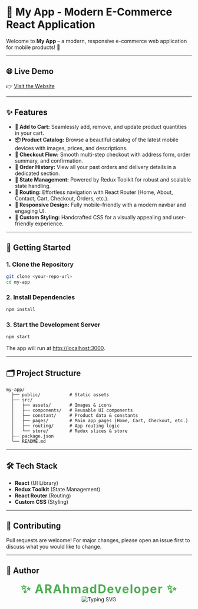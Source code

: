 # 📱 My App - Modern E-Commerce React Application

Welcome to **My App** – a modern, responsive e-commerce web application for mobile products! 🚀

---

## 🌐 Live Demo

👉 [Visit the Website](https://heartfelt-crisp-d4ecc9.netlify.app/)

---

## ✨ Features

- **🛒 Add to Cart:** Seamlessly add, remove, and update product quantities in your cart.
- **📦 Product Catalog:** Browse a beautiful catalog of the latest mobile devices with images, prices, and descriptions.
- **🧾 Checkout Flow:** Smooth multi-step checkout with address form, order summary, and confirmation.
- **📜 Order History:** View all your past orders and delivery details in a dedicated section.
- **🔄 State Management:** Powered by Redux Toolkit for robust and scalable state handling.
- **🚦 Routing:** Effortless navigation with React Router (Home, About, Contact, Cart, Checkout, Orders, etc.).
- **🌟 Responsive Design:** Fully mobile-friendly with a modern navbar and engaging UI.
- **🎨 Custom Styling:** Handcrafted CSS for a visually appealing and user-friendly experience.

---

## 🚀 Getting Started

### 1. Clone the Repository

```bash
git clone <your-repo-url>
cd my-app
```

### 2. Install Dependencies

```bash
npm install
```

### 3. Start the Development Server

```bash
npm start
```

The app will run at [http://localhost:3000](http://localhost:3000).

---

## 🗂️ Project Structure

```
my-app/
  ├── public/           # Static assets
  ├── src/
  │   ├── assets/       # Images & icons
  │   ├── components/   # Reusable UI components
  │   ├── constant/     # Product data & constants
  │   ├── pages/        # Main app pages (Home, Cart, Checkout, etc.)
  │   ├── routing/      # App routing logic
  │   └── store/        # Redux slices & store
  ├── package.json
  └── README.md
```

---

## 🛠️ Tech Stack

- **React** (UI Library)
- **Redux Toolkit** (State Management)
- **React Router** (Routing)
- **Custom CSS** (Styling)

---

## 🙌 Contributing

Pull requests are welcome! For major changes, please open an issue first to discuss what you would like to change.

---

## 👤 Author

<p align="center">
  <b><span style="font-size:2rem; color:#4CAF50; letter-spacing:2px;">✨ ARAhmadDeveloper ✨</span></b><br/>
  <img src="https://readme-typing-svg.demolab.com?font=Fira+Code&size=28&pause=1000&color=4CAF50&center=true&vCenter=true&width=435&lines=Created+by+ARAhmadDeveloper;Happy+Coding!" alt="Typing SVG" />
</p>
